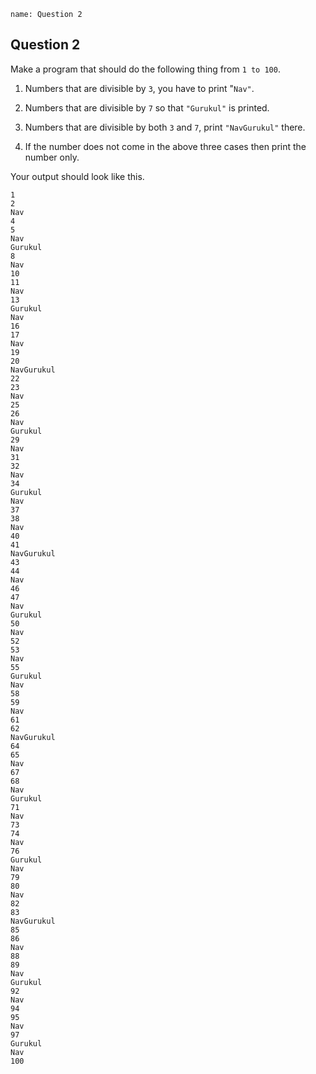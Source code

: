 ```ngMeta
name: Question 2
```

## Question 2

Make a program that should do the following thing from `1 to 100`.


1. Numbers that are divisible by `3`, you have to print "`Nav"`. 

2. Numbers that are divisible by `7` so that `"Gurukul"` is printed.
3. Numbers that are divisible by both `3` and `7`, print `"NavGurukul"` there.

4. If the number does not come in the above three cases then print the number only.

Your output should look like this.

```
1
2
Nav
4
5
Nav
Gurukul
8
Nav
10
11
Nav
13
Gurukul
Nav
16
17
Nav
19
20
NavGurukul
22
23
Nav
25
26
Nav
Gurukul
29
Nav
31
32
Nav
34
Gurukul
Nav
37
38
Nav
40
41
NavGurukul
43
44
Nav
46
47
Nav
Gurukul
50
Nav
52
53
Nav
55
Gurukul
Nav
58
59
Nav
61
62
NavGurukul
64
65
Nav
67
68
Nav
Gurukul
71
Nav
73
74
Nav
76
Gurukul
Nav
79
80
Nav
82
83
NavGurukul
85
86
Nav
88
89
Nav
Gurukul
92
Nav
94
95
Nav
97
Gurukul
Nav
100
```

